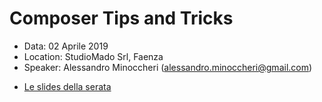 # Composer Tips and Tricks
- Data: 02 Aprile 2019 
- Location: StudioMado Srl, Faenza
- Speaker: Alessandro Minoccheri (alessandro.minoccheri@gmail.com)

* [Le slides della serata](https://www.slideshare.net/AlessandroMinoccheri/composer-139375583)

